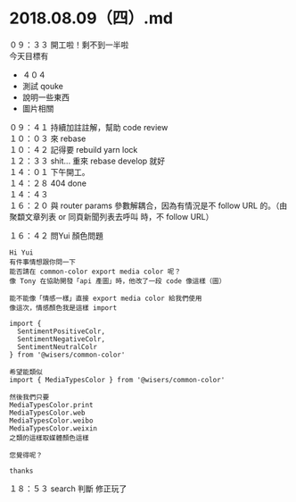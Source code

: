 # 2018.08.09（四）.md

０９：３３ 開工啦！剩不到一半啦  
今天目標有  
 - ４０４
 - 測試 qouke
 - 說明一些東西
 - 圖片相關
 
０９：４１ 持續加註註解，幫助 code review  
１０：０３ 來 rebase  
１０：４２ 記得要 rebuild yarn lock  
１２：３３ shit... 重來 rebase develop 就好  
１４：０１ 下午開工。  
１４：２８ 404 done  
１４：４３  
１６：２０ <CurrentArticle /> 與 router params 參數解耦合，因為<CurrentArticle />有情況是不 follow URL 的。（由聚纇文章列表 or 同頁新聞列表去呼叫 <CurrentArticle />時，不 follow URL）

１６：４２ 問Yui 顏色問題  
```
Hi Yui  
有件事情想跟你問一下
能否請在 common-color export media color 呢？
像 Tony 在協助開發「api 產圖」時，他改了一段 code 像這樣（圖）

能不能像「情感一樣」直接 export media color 給我們使用
像這次，情感顏色我是這樣 import 

import {
  SentimentPositiveColr,
  SentimentNegativeColr,
  SentimentNeutralColr
} from '@wisers/common-color'

希望能類似
import { MediaTypesColor } from '@wisers/common-color'

然後我們只要
MediaTypesColor.print
MediaTypesColor.web
MediaTypesColor.weibo
MediaTypesColor.weixin
之類的這樣取媒體顏色這樣

您覺得呢？

thanks
```


１８：５３ search 判斷 修正玩了  
